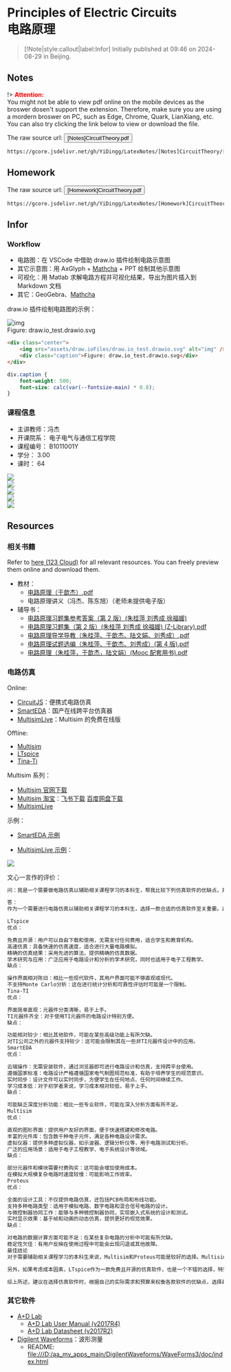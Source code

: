 # Principles of Electric Circuits <br> 电路原理

> [!Note|style:callout|label:Infor]
Initially published at 09:46 on 2024-08-29 in Beijing.


## Notes

!> **<span style='color:red'>Attention:</span>**<br>
You might not be able to view pdf online on the mobile devices as the broswer dosen't support the extension. Therefore, make sure you are using a mordern broswer on PC, such as Edge, Chrome, Quark, LianXiang, etc. You can also try clicking the link below to view or download
the file.

The raw source url: <button onclick="window.open('https://gcore.jsdelivr.net/gh/YiDingg/LatexNotes/[Notes]CircuitTheory/[Notes]CircuitTheory.pdf')" type="button">[Notes]CircuitTheory.pdf</button>

```pdf
https://gcore.jsdelivr.net/gh/YiDingg/LatexNotes/[Notes]CircuitTheory/[Notes]CircuitTheory.pdf
```

## Homework

<!-- The raw source url: <button onclick="window.open('https://gcore.jsdelivr.net/gh/YiDingg/LatexNotes/[Homework]CircuitTheory')" type="button">[Homework]CircuitTheory.pdf</button>

```pdf
https://gcore.jsdelivr.net/gh/YiDingg/LatexNotes/[Homework]CircuitTheory
``` -->

<!-- 下面是正确的地址 -->
The raw source url: <button onclick="window.open('https://gcore.jsdelivr.net/gh/YiDingg/LatexNotes/[Homework]CircuitTheory/[Homework]CircuitTheory.pdf')" type="button">[Homework]CircuitTheory.pdf</button>

```pdf
https://gcore.jsdelivr.net/gh/YiDingg/LatexNotes/[Homework]CircuitTheory/[Homework]CircuitTheory.pdf
```

## Infor

### Workflow

-   电路图：在 VSCode 中借助 draw.io 插件绘制电路示意图
-   其它示意图：用 AxGlyph + [Mathcha](https://www.mathcha.io/editor) + PPT 绘制其他示意图
-   可视化：用 Matlab 求解电路方程并可视化结果，导出为图片插入到 Markdown 文档
-   其它：GeoGebra、[Mathcha](https://www.mathcha.io/editor)

draw.io 插件绘制电路图的示例：

<div class='center'><img src='assets/draw.ioFiles/draw.io_test.drawio.svg' alt='img'/>
<div class='caption'>Figure: draw.io_test.drawio.svg</div></div>

```html
<div class="center">
    <img src="assets/draw.ioFiles/draw.io_test.drawio.svg" alt="img" />
    <div class="caption">Figure: draw.io_test.drawio.svg</div>
</div>
```

```css
div.caption {
    font-weight: 500;
    font-size: calc(var(--fontsize-main) * 0.8);
}
```

### 课程信息

-   主讲教师：冯杰
-   开课院系： 电子电气与通信工程学院
-   课程编号： B1011001Y
-   学分： 3.00
-   课时： 64

<!-- <div class="center"><img src="https://imagebank-0.oss-cn-beijing.aliyuncs.com/VS-PicGo/2024-08-27-10-30-24_CircuitTheoryNotes(0)-Preparations.png"/></div> -->
<div class="center"><img src="https://imagebank-0.oss-cn-beijing.aliyuncs.com/VS-PicGo/2024-08-27-10-39-39_CircuitTheoryNotes(0)-Preparations.jpg"/></div>
<div class="center"><img src="https://imagebank-0.oss-cn-beijing.aliyuncs.com/VS-PicGo/2024-08-27-10-17-18_CircuitTheoryNotes(0)-Preparations.jpg"/></div>
<div class="center"><img src="https://imagebank-0.oss-cn-beijing.aliyuncs.com/VS-PicGo/2024-08-27-11-05-16_CircuitTheoryNotes(0)-Preparations.png"/></div>

<div class="center"><img src="https://imagebank-0.oss-cn-beijing.aliyuncs.com/VS-PicGo/2024-08-27-10-15-24_CircuitTheoryNotes(0)-Preparations.jpg"/></div>

<div class="center"><img src="https://imagebank-0.oss-cn-beijing.aliyuncs.com/VS-PicGo/2024-08-29-13-13-40_CircuitTheoryNotes(0)-Preparations.jpg"/></div>

<!-- <div class="center"><img src="https://imagebank-0.oss-cn-beijing.aliyuncs.com/VS-PicGo/2024-08-27-17-37-36_CircuitTheoryNotes(0)-Preparations.jpg"/></div>
 -->

## Resources

### 相关书籍

Refer to [here (123 Cloud)](https://www.123865.com/s/0y0pTd-pGKj3) for all relevant resources. You can freely preview them online and download them. 

<!-- - 教材：
    - 电路原理（于歆杰）.pdf
    - 电路原理讲义（冯杰、陈东旭）（老师未提供电子版）
- 辅导书：
    - [电路原理习题集（第 2 版）(朱桂萍 刘秀成 徐福媛) (Z-Library).pdf](https://www.123865.com/s/0y0pTd-fGKj3)
    - 电路原理导学导教（朱桂萍、于歆杰、陆文娟、刘秀成）.pdf
    - 电路原理试题选编（朱桂萍、于歆杰、刘秀成）(第 4 版).pdf
    - 电路原理 Mooc 配套用书（朱桂萍，于歆杰，陆文娟）.pdf
 -->

- 教材：
    -   [电路原理（于歆杰）.pdf](https://s.b1n.net/2eH2q)
    -   电路原理讲义（冯杰、陈东旭）（老师未提供电子版）
- 辅导书：
    -   [电路原理习题集参考答案（第 2 版）(朱桂萍 刘秀成 徐福媛)](https://www.writebug.com/static/uploads/2024/10/16/2a08bdcd820bcc86d4fb09e2c4a3c7ea.pdf)
    -   [电路原理习题集（第 2 版）(朱桂萍 刘秀成 徐福媛) (Z-Library).pdf](https://www.writebug.com/static/uploads/2024/8/27/bdf7b26c0f4342845a66054cccd6cdc1.pdf)
    -   [电路原理导学导教（朱桂萍、于歆杰、陆文娟、刘秀成）.pdf](https://s.b1n.net/4kGFu)
    -   [电路原理试题选编（朱桂萍、于歆杰、刘秀成）(第 4 版).pdf](https://s.b1n.net/OSmef)
    -   [电路原理（朱桂萍，于歆杰，陆文娟）(Mooc 配套用书).pdf](https://s.b1n.net/6Smsc)


### 电路仿真

Online:

-   [CircuitJS](https://www.eetree.cn/circuitjs/circuitjs.html)：便携式电路仿真
-   [SmartEDA](https://www.ismarteda.com/)：国产在线跨平台仿真器
-   [MultisimLive](https://www.multisim.com/get-started/)：Multisim 的免费在线版

Offline:

-   [Multisim](https://www.ni.com/zh-cn/support/downloads/software-products/download.multisim.html#452133)
-   [LTspice](https://www.analog.com/en/design-center/design-tools-and-calculators/ltspice-simulator.html)
-   [Tina-Ti](https://www.ti.com/tool/TINA-TI)

Multisim 系列：

-   [Multisim 官网下载](https://www.ni.com/zh-cn/support/downloads/software-products/download.multisim.html#452133)
-   [Multisim 淘宝](https://item.taobao.com/item.htm?spm=a21n57.1.item.1.5cdf523cnkKNJE&priceTId=2147806317247600582073947e9e5c)：[飞书下载](https://h2t5pqlfw1.feishu.cn/drive/folder/UyWcfUlc9leIfKdUj5zcdDwTn9d) [百度网盘下载](https://pan.baidu.com/s/1GVF6j89qCSGBTj86KVeMFA?pwd=1234)
-   [MultisimLive](https://www.multisim.com/get-started/)

示例：

-   [SmartEDA 示例](https://www.ismarteda.com/)

-   [MultisimLive 示例](https://www.multisim.com/content/a3jq2FvzzNdfuU4dPYQDsV/circuittest/open/)：
<div class="center"><img src="https://imagebank-0.oss-cn-beijing.aliyuncs.com/VS-PicGo/2024-08-23-00-55-48_CircuitTheoryNotes(0)-Preparations.jpg"/></div>

文心一言作的评价：

```txt
问：我是一个需要做电路仿真以辅助相关课程学习的本科生，帮我比较下列仿真软件的优缺点，并给出最佳结论：LTspice、tina-ti、SmartEDA、Multisim、Proteus

答：
作为一个需要进行电路仿真以辅助相关课程学习的本科生，选择一款合适的仿真软件至关重要。以下是对LTspice、Tina-TI、SmartEDA、Multisim和Proteus这五款仿真软件的优缺点比较，以及给出的最佳结论。

LTspice
优点：

免费且开源：用户可以自由下载和使用，无需支付任何费用，适合学生和教育机构。
高速仿真：具备快速的仿真速度，适合进行大量电路模拟。
精确的仿真结果：采用先进的算法，提供精确的仿真数据。
学术研究与应用：广泛应用于电路设计和分析的学术研究，同时也适用于电子工程教学。
缺点：

操作界面相对陈旧：相比一些现代软件，其用户界面可能不够直观或现代。
不支持Monte Carlo分析：这在进行统计分析和可靠性评估时可能是一个限制。
Tina-TI
优点：

界面简单直观：元器件分类清晰，易于上手。
TI元器件齐全：对于使用TI元器件的电路设计特别方便。
缺点：

功能相对较少：相比其他软件，可能在某些高级功能上有所欠缺。
对TI公司之外的元器件支持较少：这可能会限制其在一些非TI元器件设计中的应用。
SmartEDA
优点：

云端操作：无需安装软件，通过浏览器即可进行电路设计和仿真，支持跨平台使用。
遵循国家标准：电路设计严格遵循国家电气制图规范标准，有助于培养学生的规范意识。
实时同步：设计文件可以实时同步，方便学生在任何地点、任何时间继续工作。
学习成本低：对于初学者来说，学习成本相对较低，易于上手。
缺点：

可能缺乏深度分析功能：相比一些专业软件，可能在深入分析方面有所不足。
Multisim
优点：

直观的图形界面：提供用户友好的界面，便于快速搭建和修改电路。
丰富的元件库：包含数千种电子元件，满足各种电路设计需求。
虚拟仪器：提供多种虚拟仪器，如示波器、逻辑分析仪等，用于电路测试和分析。
广泛的应用场景：适用于电子工程教学、电子系统设计等领域。
缺点：

部分元器件和模块需要付费购买：这可能会增加使用成本。
在模拟大规模复杂电路时速度较慢：可能影响工作效率。
Proteus
优点：

全面的设计工具：不仅提供电路仿真，还包括PCB布局和布线功能。
支持多种电路类型：适用于模拟电路、数字电路和混合信号电路的设计。
与微控制器协同工作：能够与多种微控制器协同，实现嵌入式系统的设计和测试。
实时显示效果：基于帧和动画的动态仿真，提供更好的视觉效果。
缺点：

对电路的数据计算方面可能不足：在某些复杂电路的分析中可能有所欠缺。
稳定性欠佳：有用户反映在使用过程中可能会出现闪退或其他故障。
最佳结论
对于需要辅助相关课程学习的本科生来说，Multisim和Proteus可能是较好的选择。Multisim以其直观的图形界面、丰富的元件库和虚拟仪器功能，能够满足大部分电路设计和仿真的需求，特别适用于电子工程教学。而Proteus则以其全面的设计工具、支持多种电路类型和与微控制器的协同工作能力，在嵌入式系统设计和测试方面具有显著优势。两者各有千秋，具体选择可根据个人兴趣、课程需求和项目特点来决定。

另外，如果考虑成本因素，LTspice作为一款免费且开源的仿真软件，也是一个不错的选择，特别适合预算有限的学生和教育机构。而SmartEDA则以其云端操作和实时同步的特点，为那些需要跨平台使用或经常在不同地点工作的学生提供了便利。

综上所述，建议在选择仿真软件时，根据自己的实际需求和预算来权衡各款软件的优缺点，选择最适合自己的工具。
```

### 其它软件

-   [A+D Lab](https://www.x-cloud.cc/)
    -   [A+D Lab User Manual (v2017R4)](https://www.writebug.com/static/uploads/2024/8/29/2948871fe297835be2646d1367b38999.pdf)
    -   [A+D Lab Datasheet (v2017R2)](https://www.writebug.com/static/uploads/2024/8/29/7c45b7b2e2883c97f97e28e6a1a14c09.pdf)
-   [Digilent Waveforms](https://cloud.digilent.com/myproducts/waveform?pc=1&tab=2)：波形测量
    -   README: [file:///D:/aa_my_apps_main/DigilentWaveforms/WaveForms3/doc/index.html]()

